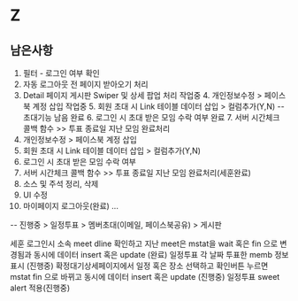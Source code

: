 # Z
## 남은사항

1. 필터 - 로그인 여부 확인
2. 자동 로그아웃 전 페이지 받아오기 처리
3. Detail 페이지 게시판 Swiper 및 상세 팝업 처리
작업중 4. 개인정보수정 > 페이스북 계정 삽입
작업중 5. 회원 초대 시 Link 테이블 데이터 삽입 > 컬럼추가(Y,N) -- 초대기능 남음
완료 6. 로그인 시 초대 받은 모임 수락 여부
완료 7. 서버 시간체크 콜백 함수 >> 투표 종료일 지난 모임 완료처리
4. 개인정보수정 > 페이스북 계정 삽입
5. 회원 초대 시 Link 테이블 데이터 삽입 > 컬럼추가(Y,N) 
6. 로그인 시 초대 받은 모임 수락 여부
7. 서버 시간체크 콜백 함수 >> 투표 종료일 지난 모임 완료처리(세훈완료)
8. 소스 및 주석 정리, 삭제
9. UI 수정
10. 마이페이지 로그아웃(완료)
...

-- 진행중 > 일정투표
          > 멤버초대(이메일, 페이스북공유)
          > 게시판

세훈
    로그인시 소속 meet dline 확인하고 지난 meet은 mstat을 wait 혹은 fin 으로 변경됨과 동시에
    데이터 insert 혹은 update (완료)
    일정투표 각 날짜 투표한 memb 정보표시 (진행중)
    확정대기상세페이지에서 일정 혹은 장소 선택하고 확인버튼 누르면 mstat fin 으로 바뀌고 동시에
    데이터 insert 혹은 update (진행중)
    일정투표 sweet alert 적용(진행중)